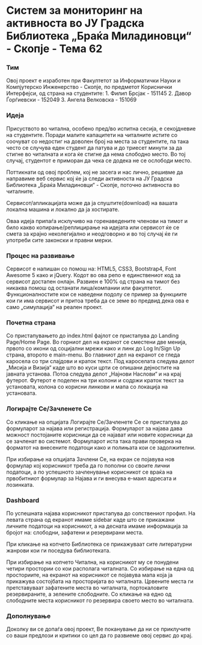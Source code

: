 ﻿# Систем за мониторинг на активноста во ЈУ Градска Библиотека „Браќа Миладиновци“ - Скопје - Тема 62

### Тим

Овој проект е изработен при Факултетот за Информатички Науки и Компјутерско Инженерство - Скопје, по предметот Кориснички Интерфејси, од страна на студентите:
	1. Филип Брсјак - 151145
	2. Давор Ѓорѓиевски - 152049
	3. Ангела Велковска - 151069

 

### Идеја

Присуството во читална, особено пред/во испитна сесија, е секојдневие на студентите. Поради малите капацитети на читалните истите со соочуват со недостиг на доволен број на места за студентите, па така често се случува еден студент да патува и до триесет минути за да стигне во читалната и кога ќе стигне да нема слободно место. Во тој случај, студентот е приморан да чека се додека не се ослободи место.

Поттикнати од овој проблем, кој не засега и нас лично, решивме да направиме веб сервис кој ќе ја следи активноста на ЈУ Градска Библиотека „Браќа Миладиновци“ - Скопје, поточно активноста во читалните. 

Сервисот/апликацијата може да ја спуштите(download) на вашата локална машина и локално да ја хостирате.

Оваа идеја припаѓа исклучиво на горенаведените членови на тимот и било какво копирање/реплицирање на идејата или сервисот ќе се смета за крајно неколегијално и неодговорно и во тој случај ќе ги употреби сите законски и правни мерки.

### Процес на развивање

Сервисот е напишан со помош на: HTML5, CSS3, Bootstrap4, Font Awesome 5 како и jQuery. Кодот во ова репо е единствениот код за сервисот достапен онлајн. Развиен е 100% од страна на тимот без никаква помош од останати лица/компании или факултетот. Функционалностите кои се наведени подолу се пример за функциите кои ги има сервисот и притоа треба да се земе во предвид дека ова е само „симулација“ на реален проект.

### Почетна страна

Со пристапувањето до index.html фајлот се пристапува до Landing Page/Home Page. Во горниот дел на екранот се сместени две менија, првото со икони од социјални мрежи како и линк до Log In/Sign Up страна, второто е main-menu. Во главниот дел на екранот се гледа каросела со три слајдови и краток текст. Под кароселата следува делот „Мисија и Визија“ каде што во куси црти се опишани дејностите на јавната установа. Потоа следува делот „Најнови Наслови“ и на крај футерот. Футерот е поделен на три колони и содржи краток текст за установата, колона со корисни линкови и мапа со локација на установата.

### Логирајте Се/Зачленете Се

Со кликање на опцијата Логирајте Се/Зачленете Се се пристапува до формуларот за најава или регистрација. Формуларот за најава дава можност постојаните корисници да се најават или новите корисници да се зачленат во системот. Формуларот иста така прави проверка на форматот на внесените податоци како и полињата кои се задолжителни. 

При избирање на опцијата Зачлени Се, на екран се појавува нов формулар кој корисникот треба да го пополни со своите лични податоци, а по успешното зачленување корисникот се враќа на првобитниот формулар за Најава и ги внесува е-маил адресата и лозинката.


### Dashboard

По успешната најава корисникот пристапува до сопствениот профил. На левата страна од екранот имаме sidebar каде што се прикажани личните податоци на корисникот, а на десната имаме информација за бројот на: слободни, зафатени и резервирани места.

При кликање на копчето Библиотека се прикажуваат сите литературни жанрови кои ги поседува библиотеката.

При избирање на копчето Читална, на корисникот му се понудени четири простории со кои располага читалната. Со избирање на една од просториите, на екранот на корисникот се појавува мапа која ја прикажува состојбата на просторијата во читалната. Црвените места ги претставуваат зафатените места во читалната, портокаловите резервираните, а зелените слободните. Со кликање на едно од слободните места корисникот го резервира своето место во читалната. 

### Дополнување

Доколку ви се допаѓа овој проект, Ве поканување да ни се приклучите со ваши предлози и критики со цел да го развиеме овој сервис до крај.

